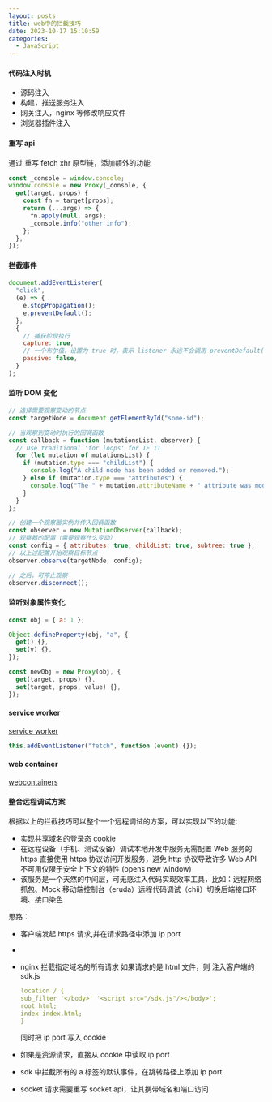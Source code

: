```yaml
---
layout: posts
title: web中的拦截技巧
date: 2023-10-17 15:10:59
categories:
  - JavaScript
---
```


#### 代码注入时机

- 源码注入
- 构建，推送服务注入
- 网关注入，nginx 等修改响应文件
- 浏览器插件注入

#### 重写 api

通过 重写 fetch xhr 原型链，添加额外的功能

```js
const _console = window.console;
window.console = new Proxy(_console, {
  get(target, props) {
    const fn = target[props];
    return (...args) => {
      fn.apply(null, args);
      _console.info("other info");
    };
  },
});
```

#### 拦截事件

```js
document.addEventListener(
  "click",
  (e) => {
    e.stopPropagation();
    e.preventDefault();
  },
  {
    // 捕获阶段执行
    capture: true,
    // 一个布尔值，设置为 true 时，表示 listener 永远不会调用 preventDefault()
    passive: false,
  }
);
```

#### 监听 DOM 变化

```js
// 选择需要观察变动的节点
const targetNode = document.getElementById("some-id");

// 当观察到变动时执行的回调函数
const callback = function (mutationsList, observer) {
  // Use traditional 'for loops' for IE 11
  for (let mutation of mutationsList) {
    if (mutation.type === "childList") {
      console.log("A child node has been added or removed.");
    } else if (mutation.type === "attributes") {
      console.log("The " + mutation.attributeName + " attribute was modified.");
    }
  }
};

// 创建一个观察器实例并传入回调函数
const observer = new MutationObserver(callback);
// 观察器的配置（需要观察什么变动）
const config = { attributes: true, childList: true, subtree: true };
// 以上述配置开始观察目标节点
observer.observe(targetNode, config);

// 之后，可停止观察
observer.disconnect();
```

#### 监听对象属性变化

```js
const obj = { a: 1 };

Object.defineProperty(obj, "a", {
  get() {},
  set(v) {},
});

const newObj = new Proxy(obj, {
  get(target, props) {},
  set(target, props, value) {},
});
```

#### service worker

[service worker](/posts/e38739fa7213/)

```js
this.addEventListener("fetch", function (event) {});
```

#### web container

[webcontainers](https://webcontainers.io/guides/quickstart)

#### 整合远程调试方案

根据以上的拦截技巧可以整个一个远程调试的方案，可以实现以下的功能:

- 实现共享域名的登录态 cookie
- 在远程设备（手机、测试设备）调试本地开发中服务无需配置 Web 服务的 https 直接使用 https 协议访问开发服务，避免 http 协议导致许多 Web API 不可用仅限于安全上下文的特性 (opens new window)
- 该服务是一个天然的中间层，可无感注入代码实现效率工具，比如：远程网络抓包、Mock 移动端控制台（eruda）远程代码调试（chii）切换后端接口环境、接口染色

思路：

- 客户端发起 https 请求,并在请求路径中添加 ip port
- 
- nginx 拦截指定域名的所有请求
  如果请求的是 html 文件，则 注入客户端的 sdk.js

  ```yaml
  location / {
  sub_filter '</body>' '<script src="/sdk.js"/></body>';
  root html;
  index index.html;
  }
  ```

  同时把 ip port 写入 cookie

- 如果是资源请求，直接从 cookie 中读取 ip port

- sdk 中拦截所有的 a 标签的默认事件，在跳转路径上添加 ip port
  
- socket 请求需要重写 socket api，让其携带域名和端口访问
